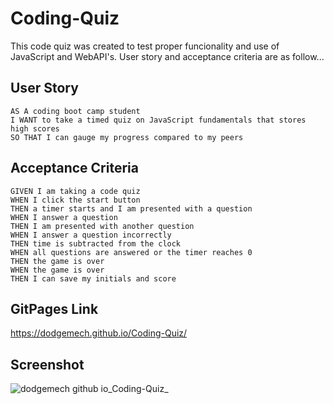 # Coding-Quiz
This code quiz was created to test proper funcionality and use of JavaScript and WebAPI's. User story and acceptance criteria are as follow...

## User Story
```
AS A coding boot camp student
I WANT to take a timed quiz on JavaScript fundamentals that stores high scores
SO THAT I can gauge my progress compared to my peers
```

## Acceptance Criteria
```
GIVEN I am taking a code quiz
WHEN I click the start button
THEN a timer starts and I am presented with a question
WHEN I answer a question
THEN I am presented with another question
WHEN I answer a question incorrectly
THEN time is subtracted from the clock
WHEN all questions are answered or the timer reaches 0
THEN the game is over
WHEN the game is over
THEN I can save my initials and score
```

## GitPages Link
https://dodgemech.github.io/Coding-Quiz/

## Screenshot
![dodgemech github io_Coding-Quiz_](https://user-images.githubusercontent.com/107086158/184052451-0c18828e-4c30-4b76-b019-973e88690372.png)
